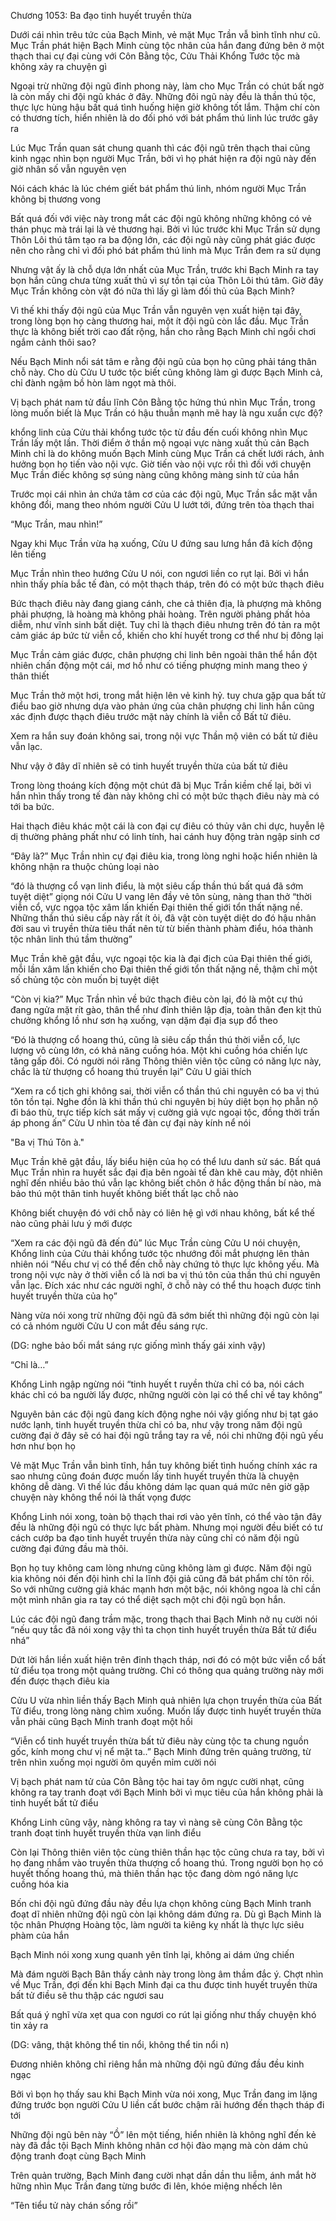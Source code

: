 




Chương 1053: Ba đạo tinh huyết truyền thừa


Dưới cái nhìn trêu tức của Bạch Minh, vẻ mặt Mục Trần vẫ bình tĩnh như cũ. Mục Trần phát hiện Bạch Minh cùng tộc nhân của hắn đang đứng bên ở một thạch thai cự đại cùng với Côn Bằng tộc, Cửu Thải Khổng Tước tộc mà không xảy ra chuyện gì

Ngoại trừ những đội ngũ đỉnh phong này, làm cho Mục Trần có chút bất ngờ là còn mấy chi đội ngũ khác ở đây. Những đôi ngũ này đều là thần thú tộc, thực lực hùng hậu bất quá tình huống hiện giờ không tốt lắm. Thậm chí còn có thương tích, hiển nhiên là do đối phó với bát phẩm thú linh lúc trước gây ra

Lúc Mục Trần quan sát chung quanh thì các đội ngũ trên thạch thai cũng kinh ngạc nhìn bọn người Mục Trần, bởi vì họ phát hiện ra đội ngũ này đến giờ nhân số vẫn nguyên vẹn

Nói cách khác là lúc chém giết bát phẩm thú linh, nhóm người Mục Trần không bị thương vong

Bất quá đối với việc này trong mắt các đội ngũ không những không có vẻ thán phục mà trái lại là vẻ thương hại. Bởi vì lúc trước khi Mục Trần sử dụng Thôn Lôi thú tâm tạo ra ba động lớn, các đội ngũ này cũng phát giác được nên cho rằng chỉ vì đối phó bát phẩm thú linh mà Mục Trần đem ra sử dụng

Nhưng vật ấy là chỗ dựa lớn nhất của Mục Trần, trước khi Bạch Minh ra tay bọn hắn cũng chưa từng xuất thủ vì sự tồn tại của Thôn Lôi thú tâm. Giờ đây Mục Trần không còn vật đó nữa thì lấy gì làm đối thủ của Bạch Minh?

Vì thế khi thấy đội ngũ của Mục Trần vẫn nguyên vẹn xuất hiện tại đây, trong lòng bọn họ càng thương hai, một ít đội ngũ còn lắc đầu. Mục Trần thực là không biết trời cao đất rộng, hắn cho rằng Bạch Minh chỉ ngồi chơi ngắm cảnh thôi sao?

Nếu Bạch Minh nổi sát tâm e rằng đội ngũ của bọn họ cũng phải táng thân chỗ này. Cho dù Cửu U tước tộc biết cũng không làm gì được Bạch Minh cả, chỉ đành ngậm bồ hòn làm ngọt mà thôi.

Vị bạch phát nam tử đầu lĩnh Côn Bằng tộc hứng thú nhìn Mục Trần, trong lòng muốn biết là Mục Trần có hậu thuẫn mạnh mẽ hay là ngu xuẩn cực độ?

khổng linh của Cửu thải khổng tước tộc từ đầu đến cuối không nhìn Mục Trần lấy một lần. Thời điểm ở thần mộ ngoại vực nàng xuất thủ cản Bạch Minh chỉ là do không muốn Bạch Minh cùng Mục Trần cá chết lưới rách, ảnh hưởng bọn họ tiến vào nội vực. Giờ tiến vào nội vực rồi thì đối với chuyện Mục Trần điếc không sợ súng nàng cũng không màng sinh tử của hắn

Trước mọi cái nhìn ản chứa tâm cơ của các đội ngũ, Mục Trần sắc mặt vẫn không đổi, mang theo nhóm người Cửu U lướt tới, đứng trên tòa thạch thai

“Mục Trần, mau nhìn!”

Ngay khi Mục Trần vừa hạ xuống, Cửu U đứng sau lưng hắn đã kích động lên tiếng

Mục Trần nhìn theo hướng Cửu U nói, con ngươi liền co rụt lại. Bởi vì hắn nhìn thấy phía bắc tế đàn, có một thạch tháp, trên đó có một bức thạch điêu

Bức thạch điêu này đang giang cánh, che cả thiên địa, là phượng mà không phải phượng, là hoàng mà không phải hoàng. Trên người phảng phất hỏa diễm, như vĩnh sinh bất diệt. Tuy chỉ là thạch điêu nhưng trên đó tản ra một cảm giác áp bức từ viễn cổ, khiến cho khí huyết trong cơ thể như bị đông lại

Mục Trần cảm giác được, chân phượng chi linh bên ngoài thân thể hắn đột nhiên chấn động một cái, mơ hồ như có tiếng phượng minh mang theo ý thân thiết

Mục Trần thở một hơi, trong mắt hiện lên vẻ kinh hỷ. tuy chưa gặp qua bất tử điểu bao giờ nhưng dựa vào phản ứng của chân phượng chi linh hắn cũng xác định được thạch điêu trước mặt này chính là viễn cổ Bất tử điêu.

Xem ra hắn suy đoán không sai, trong nội vực Thần mộ viên có bất tử điêu vẫn lạc.

Như vậy ở đây dĩ nhiên sẽ có tinh huyết truyền thừa của bất tử điêu

Trong lòng thoáng kích động một chút đã bị Mục Trần kiềm chế lại, bởi vì hắn nhìn thấy trong tế đàn này không chỉ có một bức thạch điêu này mà có tới ba bức.

Hai thạch điêu khác một cái là con đại cự điêu có thủy vân chi dực, huyễn lệ dị thường phảng phất như có linh tính, hai cánh huy động tràn ngập sinh cơ

“Đây là?” Mục Trần nhìn cự đại điêu kia, trong lòng nghi hoặc hiển nhiên là không nhận ra thuộc chủng loại nào

“đó là thượng cổ vạn linh điểu, là một siêu cấp thần thú bất quá đã sớm tuyệt diệt” giọng nói Cửu U vang lên đầy vẻ tôn sùng, nàng than thở “thời viễn cổ, vực ngọa tộc xâm lấn khiến Đại thiên thế giới tổn thất nặng nề. Những thần thú siêu cấp này rất ít ỏi, đã vật còn tuyệt diệt do đó hậu nhân đời sau vì truyền thừa tiêu thất nên từ từ biến thành phàm điểu, hóa thành tộc nhân linh thú tầm thường”

Mục Trần khẽ gật đầu, vực ngoại tộc kia là đại địch của Đại thiên thế giới, mỗi lần xâm lấn khiến cho Đại thiên thế giới tổn thất nặng nề, thậm chỉ một số chủng tộc còn muốn bị tuyệt diệt

“Còn vị kia?” Mục Trần nhìn về bức thạch điêu còn lại, đó là một cự thú đang ngửa mặt rít gào, thân thể như đỉnh thiên lập địa, toàn thân đen kịt thủ chưởng khổng lồ như sơn hạ xuống, vạn dặm đại địa sụp đổ theo

“Đó là thượng cổ hoang thú, cũng là siêu cấp thần thú thời viễn cổ, lực lượng vô cùng lớn, có khả năng cuồng hóa. Một khi cuồng hóa chiến lực tăng gấp đôi. Có người nói răng Thông thiên viên tộc cũng có năng lực này, chắc là từ thượng cổ hoang thú truyền lại” Cửu U giải thích

“Xem ra cổ tịch ghi không sai, thời viễn cổ thần thú chi nguyên có ba vị thú tôn tồn tại. Nghe đồn là khi thần thú chi nguyên bị hủy diệt bọn họ phẫn nộ đi báo thù, trực tiếp kích sát mấy vị cường giả vực ngoại tộc, đồng thời trấn áp phong ấn” Cửu U nhìn tòa tế đàn cự đại này kính nể nói

"Ba vị Thú Tôn à."

Mục Trần khẽ gật đầu, lấy biểu hiện của họ có thể lưu danh sử sác. Bất quá Mục Trần nhìn ra huyết sắc đại địa bên ngoài tế đàn khẽ cau mày, đột nhiên nghĩ đến nhiều bảo thú vẫn lạc không biết chôn ở hắc động thần bí nào, mà bảo thú một thân tinh huyết không biết thất lạc chỗ nào

Không biết chuyện đó với chỗ này có liên hệ gì với nhau không, bất kể thế nào cũng phải lưu ý mới được

“Xem ra các đội ngũ đã đến đủ” lúc Mục Trần cùng Cửu U nói chuyện, Khổng linh của Cửu thải khổng tước tộc nhướng đôi mắt phượng lên thản nhiên nói “Nếu chư vị có thể đến chỗ này chứng tỏ thực lực không yếu. Mà trong nội vực này ở thời viễn cổ là nơi ba vị thú tôn của thần thú chi nguyên vẫn lạc. Đích xác như các người nghĩ, ở chỗ này có thể thu hoạch được tinh huyết truyền thừa của họ”

Nàng vừa nói xong trừ những đội ngũ đã sớm biết thì những đội ngũ còn lại có cả nhóm người Cửu U con mắt đều sáng rực.

(DG: nghe bảo bối mắt sáng rực giống mình thấy gái xinh vậy)

“Chỉ là…”

Khổng Linh ngập ngừng nói “tinh huyết t ruyền thừa chỉ có ba, nói cách khác chỉ có ba người lấy được, những người còn lại có thể chỉ về tay không”

Nguyên bản các đội ngũ đang kích động nghe nói vậy giống như bị tạt gáo nước lạnh, tinh huyết truyền thừa chỉ có ba, như vậy trong năm đội ngũ cường đại ở đây sẽ có hai đội ngũ trắng tay ra về, nói chi những đội ngũ yếu hơn như bọn họ

Vẻ mặt Mục Trần vẫn bình tĩnh, hắn tuy không biết tình huống chính xác ra sao nhưng cũng đoán được muốn lấy tinh huyết truyền thừa là chuyện không dễ dàng. Vì thế lúc đầu không dám lạc quan quá mức nên giờ gặp chuyện này không thể nói là thất vọng được

Khổng Linh nói xong, toàn bộ thạch thai rơi vào yên tĩnh, có thể vào tận đây đều là những đội ngũ có thực lực bất phàm. Nhưng mọi người đều biết có tư cách cướp ba đạo tinh huyết truyền thừa này cũng chỉ có năm đội ngũ cường đại đứng đầu mà thôi.

Bọn họ tuy không cam lòng nhưng cũng không làm gì được. Năm đội ngũ kia không nói đến đội hình chỉ la lĩnh đội giả cũng đã bát phẩm chí tôn rồi. So với những cường giả khác mạnh hơn một bậc, nói không ngoa là chỉ cần một mình nhân gia ra tay có thể diệt sạch một chi đội ngũ bọn hắn.

Lúc các đội ngũ đang trầm mặc, trong thạch thai Bạch Minh nở nụ cười nói “nếu quy tắc đã nói xong vậy thì ta chọn tinh huyết truyền thừa Bất tử điểu nhá”

Dứt lời hắn liền xuất hiện trên đỉnh thạch tháp, nơi đó có một bức viễn cổ bất tử điểu tọa trong một quảng trường. Chỉ có thông qua quảng trường này mới đến được thạch điêu kia

Cửu U vừa nhìn liền thấy Bạch Minh quả nhiên lựa chọn truyền thừa của Bất Tử điểu, trong lòng nàng chìm xuống. Muốn lấy được tinh huyết truyền thừa vẫn phải cũng Bạch Minh tranh đoạt một hồi

“Viễn cổ tinh huyết truyền thừa bất tử điêu này cùng tộc ta chung nguồn gốc, kính mong chư vị nể mặt ta..” Bạch Minh đứng trên quảng trường, từ trên nhìn xuống mọi người ôm quyền mỉm cười nói

Vị bạch phát nam tử của Côn Bằng tộc hai tay ôm ngực cười nhạt, cũng không ra tay tranh đoạt với Bạch Minh bởi vì mục tiêu của hắn không phải là tinh huyết bất tử điểu

Khổng Linh cũng vậy, nàng không ra tay vì nàng sẽ cùng Côn Bằng tộc tranh đoạt tinh huyết truyền thừa vạn linh điểu

Còn lại Thông thiên viên tộc cùng thiên thần hạc tộc cũng chưa ra tay, bởi vì họ đang nhắm vào truyền thừa thượng cổ hoang thú. Trong người bọn họ có huyết thống hoang thú, mà thiên thần hạc tộc đang dòm ngó năng lực cuồng hóa kia

Bốn chi đội ngũ đứng đầu này đều lựa chọn không cùng Bạch Minh tranh đoạt dĩ nhiên những đội ngũ còn lại không dám đứng ra. Dù gì Bạch Minh là tộc nhân Phượng Hoàng tộc, làm người ta kiêng kỵ nhất là thực lực siêu phàm của hắn

Bạch Minh nói xong xung quanh yên tĩnh lại, không ai dám ứng chiến

Mà đám người Bạch Bân thấy cảnh này trong lòng âm thầm đắc ý. Chợt nhìn về Mục Trần, đợi đến khi Bạch Minh đại ca thu được tinh huyết truyền thừa bất tử điều sẽ thu thập các ngươi sau

Bất quá ý nghĩ vừa xẹt qua con ngươi co rút lại giống như thấy chuyện khó tin xảy ra

(DG: vâng, thật không thể tin nổi, không thể tin nổi n)

Đương nhiên không chỉ riêng hắn mà những đội ngũ đứng đầu đều kinh ngạc

Bởi vì bọn họ thấy sau khi Bạch Minh vừa nói xong, Mục Trần đang im lặng đứng trước bọn người Cửu U liền cất bước chậm rãi hướng đến thạch tháp đi tới

Những đội ngũ bên này “Ồ” lên một tiếng, hiển nhiên là không nghĩ đến kẻ này đã đắc tội Bạch Minh không nhân cơ hội đào mạng mà còn dám chủ động tranh đoạt cùng Bạch Minh

Trên quản trường, Bạch Minh đang cười nhạt dần dần thu liễm, ánh mắt hờ hững nhìn Mục Trần đang từng bước đi lên, khóe miệng nhếch lên

“Tên tiểu tử này chán sống rồi”




